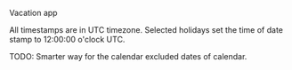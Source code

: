Vacation app

All timestamps are in UTC timezone.
Selected holidays set the time of date stamp to 12:00:00 o'clock UTC.


TODO:
Smarter way for the calendar excluded dates of calendar.